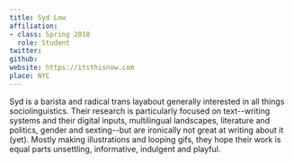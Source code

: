 ```yaml
---
title: Syd Low
affiliation:
- class: Spring 2018
  role: Student
twitter:
github:
website: https://itsthisnow.com
place: NYC
---
```

Syd is a barista and radical trans layabout generally interested in all things sociolinguistics. Their research is particularly focused on text--writing systems and their digital inputs, multilingual landscapes, literature and politics, gender and sexting--but are ironically not great at writing about it (yet). Mostly making illustrations and looping gifs, they hope their work is equal parts unsettling, informative, indulgent and playful.
